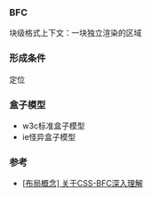 ### BFC
块级格式上下文：一块独立渲染的区域

### 形成条件
定位

### 盒子模型
- w3c标准盒子模型
- ie怪异盒子模型



### 参考
- [[布局概念] 关于CSS-BFC深入理解](https://juejin.cn/post/6844903476774830094)